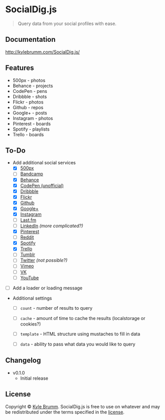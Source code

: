 # SocialDig.js

> Query data from your social profiles with ease.


## Documentation

http://kylebrumm.com/SocialDig.js/


## Features

- 500px - photos
- Behance - projects
- CodePen - pens
- Dribbble - shots
- Flickr - photos
- Github - repos
- Google+ - posts
- Instagram - photos
- Pinterest - boards
- Spotify - playlists
- Trello - boards


## To-Do

- Add additional social services
    - [x] [500px](https://github.com/500px/api-documentation)
    - [ ] [Bandcamp](https://bandcamp.com/developer)
    - [x] [Behance](https://www.behance.net/dev)
    - [x] [CodePen (unofficial)](http://cpv2api.com)
    - [x] [Dribbble](http://developer.dribbble.com/v1)
    - [x] [Flickr](https://www.flickr.com/services/api)
    - [x] [Github](https://developer.github.com/v3)
    - [x] [Google+](https://developers.google.com/+/web/api/rest)
    - [x] [Instagram](https://www.instagram.com/developer)
    - [ ] [Last.fm](http://www.last.fm/api)
    - [ ] [LinkedIn](https://developer.linkedin.com/docs/rest-api) _(more complicated?)_
    - [x] [Pinterest](https://developers.pinterest.com)
    - [ ] [Reddit](https://www.reddit.com/dev/api)
    - [x] [Spotify](https://developer.spotify.com/web-api)
    - [x] [Trello](https://developers.trello.com)
    - [ ] [Tumblr](https://www.tumblr.com/docs/en/api/v2)
    - [ ] [Twitter](https://dev.twitter.com/rest/public) _(not possible?)_
    - [ ] [Vimeo](https://developer.vimeo.com)
    - [ ] [VK](https://vk.com/dev)
    - [ ] [YouTube](https://developers.google.com/youtube)
- [ ] Add a loader or loading message
- Additional settings
    - [ ] `count` - number of results to query
    - [ ] `cache` - amount of time to cache the results (localstorage or cookies?)
    - [ ] `template` - HTML structure using mustaches to fill in data
    - [ ] `data` - ability to pass what data you would like to query


## Changelog

- v0.1.0
    - Initial release


## License

Copyright © [Kyle Brumm](http://kylebrumm.com). SocialDig.js is free to use on whatever and may be redistributed under the terms specified in the [license](LICENSE.md).

